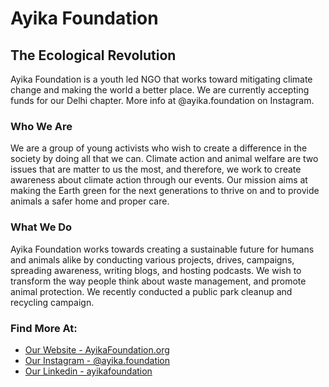 # Ayika Foundation
## The Ecological Revolution

Ayika Foundation is a youth led NGO that works toward mitigating climate change and making the world a better place. We are currently accepting funds for our Delhi chapter. More info at @ayika.foundation on Instagram.

### Who We Are
We are a group of young activists who wish to create a difference in the society by doing all that we can. Climate action and animal welfare are two issues that are matter to us the most, and therefore, we work to create awareness about climate action through our events. Our mission aims at making the Earth green for the next generations to thrive on and to provide animals a safer home and proper care.

### What We Do
Ayika Foundation works towards creating a sustainable future for humans and animals alike by conducting various projects, drives, campaigns, spreading awareness, writing blogs, and hosting podcasts. We wish to transform the way people think about waste management, and promote animal protection. We recently conducted a public park cleanup and recycling campaign.

### Find More At:
- [Our Website - AyikaFoundation.org](https://www.ayikafoundation.org)
- [Our Instagram - @ayika.foundation](https://www.instagram.com/ayika.foundation/)
- [Our Linkedin - ayikafoundation](https://www.linkedin.com/company/ayikafoundation)

